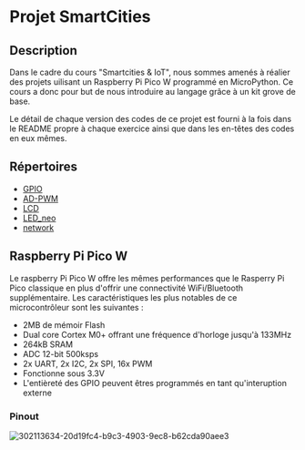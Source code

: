 # Projet SmartCities
## Description
Dans le cadre du cours "Smartcities & IoT", nous sommes amenés à réalier des projets uilisant un Raspberry Pi Pico W programmé en MicroPython. Ce cours a donc pour but de nous introduire au langage grâce à un kit grove de base.

Le détail de chaque version des codes de ce projet est fourni à la fois dans le README propre à chaque exercice ainsi que dans les en-têtes des codes en eux mêmes.

## Répertoires
- [GPIO](https://github.com/hepl-Heusdain/smartcities/blob/main/GPIO/GPIO_README.md)
- [AD-PWM](https://github.com/hepl-Heusdain/smartcities/blob/main/AD-PWM/AD-PWM_README.md)
- [LCD](https://github.com/hepl-Heusdain/smartcities/blob/main/LCD/LCD_README.md)
- [LED_neo](https://github.com/hepl-Heusdain/smartcities/blob/main/LED_neo/LED_neo_README.md)
- [network](https://github.com/hepl-Heusdain/smartcities/blob/main/network/network_README.md)

## Raspberry Pi Pico W
Le raspberry Pi Pico W offre les mêmes performances que le Rasperry Pi Pico classique en plus d'offrir une connectivité WiFi/Bluetooth supplémentaire.
Les caractéristiques les plus notables de ce microcontrôleur sont les suivantes :
- 2MB de mémoir Flash
- Dual core Cortex M0+ offrant une fréquence d'horloge jusqu'à 133MHz
- 264kB SRAM
- ADC 12-bit 500ksps
- 2x UART, 2x I2C, 2x SPI, 16x PWM
- Fonctionne sous 3.3V
- L'entièreté des GPIO peuvent êtres programmés en tant qu'interuption externe

### Pinout
![302113634-20d19fc4-b9c3-4903-9ec8-b62cda90aee3](https://github.com/user-attachments/assets/7db5d3e3-2b80-4f3e-994b-bcd2d8b20a01)

